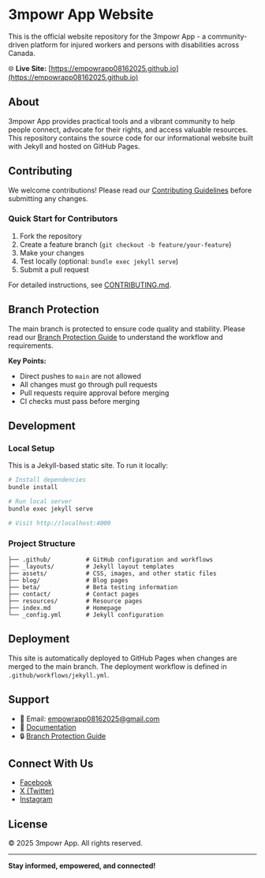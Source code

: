 # 3mpowr App Website

This is the official website repository for the 3mpowr App - a community-driven platform for injured workers and persons with disabilities across Canada.

🌐 **Live Site:** [https://empowrapp08162025.github.io](https://empowrapp08162025.github.io)

## About

3mpowr App provides practical tools and a vibrant community to help people connect, advocate for their rights, and access valuable resources. This repository contains the source code for our informational website built with Jekyll and hosted on GitHub Pages.

## Contributing

We welcome contributions! Please read our [Contributing Guidelines](CONTRIBUTING.md) before submitting any changes.

### Quick Start for Contributors

1. Fork the repository
2. Create a feature branch (`git checkout -b feature/your-feature`)
3. Make your changes
4. Test locally (optional: `bundle exec jekyll serve`)
5. Submit a pull request

For detailed instructions, see [CONTRIBUTING.md](CONTRIBUTING.md).

## Branch Protection

The main branch is protected to ensure code quality and stability. Please read our [Branch Protection Guide](.github/BRANCH_PROTECTION.md) to understand the workflow and requirements.

**Key Points:**
- Direct pushes to `main` are not allowed
- All changes must go through pull requests
- Pull requests require approval before merging
- CI checks must pass before merging

## Development

### Local Setup

This is a Jekyll-based static site. To run it locally:

```bash
# Install dependencies
bundle install

# Run local server
bundle exec jekyll serve

# Visit http://localhost:4000
```

### Project Structure

```
├── .github/          # GitHub configuration and workflows
├── _layouts/         # Jekyll layout templates
├── assets/           # CSS, images, and other static files
├── blog/             # Blog pages
├── beta/             # Beta testing information
├── contact/          # Contact pages
├── resources/        # Resource pages
├── index.md          # Homepage
└── _config.yml       # Jekyll configuration
```

## Deployment

This site is automatically deployed to GitHub Pages when changes are merged to the main branch. The deployment workflow is defined in `.github/workflows/jekyll.yml`.

## Support

- 📧 Email: [empowrapp08162025@gmail.com](mailto:empowrapp08162025@gmail.com)
- 📘 [Documentation](CONTRIBUTING.md)
- 🔒 [Branch Protection Guide](.github/BRANCH_PROTECTION.md)

## Connect With Us

- [Facebook](https://www.facebook.com/3mpowrapp)
- [X (Twitter)](https://x.com/3mpowrApp0816)
- [Instagram](https://www.instagram.com/3mpowrapp/)

## License

© 2025 3mpowr App. All rights reserved.

---

**Stay informed, empowered, and connected!**